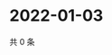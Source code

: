 # 2022-01-03

共 0 条

<!-- BEGIN WEIBO -->
<!-- 最后更新时间 Mon Jan 03 2022 17:16:11 GMT+0800 (China Standard Time) -->

<!-- END WEIBO -->
